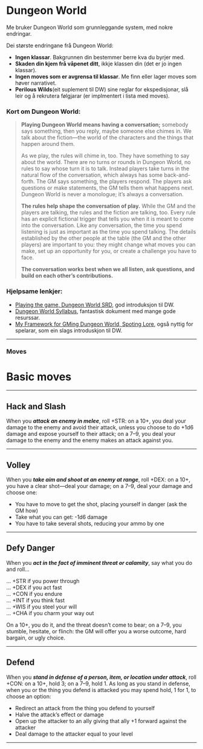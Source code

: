 # Dungeon World

Me bruker Dungeon World som grunnleggande system, med nokre endringar. 

Dei største endringane frå Dungeon World:
- __Ingen klassar__. Bakgrunnen din bestemmer berre kva du byrjer med.
- __Skaden din kjem frå våpenet ditt__, ikkje klassen din (det er jo ingen klassar).
- __Ingen moves som er avgrensa til klassar__. Me finn eller lager moves som høver narrativet.
- __Perilous Wilds__(eit suplement til DW) sine reglar for ekspedisjonar, slå leir og å rekrutera følgjarar (er implmentert i lista med moves).


### Kort om Dungeon World:

> __Playing Dungeon World means having a conversation;__ somebody says something, then you reply, maybe someone else chimes in. We talk about the fiction—the world of the characters and the things that happen around them.
>
> As we play, the rules will chime in, too. They have something to say about the world. There are no turns or rounds in Dungeon World, no rules to say whose turn it is to talk. Instead players take turns in the natural flow of the conversation, which always has some back-and-forth. The GM says something, the players respond. The players ask questions or make statements, the GM tells them what happens next. Dungeon World is never a monologue; it’s always a conversation.
>
> __The rules help shape the conversation of play.__ While the GM and the players are talking, the rules and the fiction are talking, too. Every rule has an explicit fictional trigger that tells you when it is meant to come into the conversation. Like any conversation, the time you spend listening is just as important as the time you spend talking. The details established by the other people at the table (the GM and the other players) are important to you: they might change what moves you can make, set up an opportunity for you, or create a challenge you have to face.
>
> __The conversation works best when we all listen, ask questions, and build on each other’s contributions.__

### Hjelpsame lenkjer:

- [Playing the game, Dungeon World SRD](https://www.dungeonworldsrd.com/playing-the-game/), god introduksjon til DW.
- [Dungeon World Syllabus](https://docs.google.com/document/d/1ORjM3sxhQrwNI_chlNzYFMD5OFHj7u-Rs_gY4kHkzO0/edit), fantastisk dokument med mange gode resurssar.
- [My Framework for GMing Dungeon World, Spoting Lore](https://spoutinglore.blogspot.com/2020/01/my-framework-for-gming-dungeon-world.html), også nyttig for spelarar, som ein slags introduskjon til DW.

---------

### Moves

# Basic moves

-----

## Hack and Slash

When you *__attack an enemy in melee__*, roll
+STR: on a 10+, you deal your damage to the
enemy and avoid their attack, unless you
choose to do +1d6 damage and expose yourself
to their attack; on a 7–9, you deal your
damage to the enemy and the enemy makes
an attack against you.

----

## Volley
When you *__take aim and shoot at an enemy at
range__*, roll +DEX: on a 10+, you have a clear
shot—deal your damage; on a 7–9, deal your
damage and choose one:
- You have to move to get the shot, placing
yourself in danger (ask the GM how)
- Take what you can get: -1d6 damage
- You have to take several shots, reducing
your ammo by one

----

## Defy Danger
When you *__act in the fact of imminent threat
or calamity__*, say what you do and roll...  

... +STR if you power through  
... +DEX if you act fast  
... +CON if you endure  
... +INT if you think fast  
... +WIS if you steel your will  
... +CHA if you charm your way out  

On a 10+, you do it, and the threat doesn’t
come to bear; on a 7–9, you stumble, hesitate,
or flinch: the GM will offer you a worse
outcome, hard bargain, or ugly choice.

----

## Defend
When you *__stand in defense of a person, item,
or location under attack__*, roll +CON: on a 10+,
hold 3; on a 7–9, hold 1. As long as you stand
in defense, when you or the thing you defend
is attacked you may spend hold, 1 for 1, to
choose an option:
- Redirect an attack from the thing
you defend to yourself
- Halve the attack’s effect or damage
- Open up the attacker to an ally
giving that ally +1 forward against
the attacker
- Deal damage to the attacker equal
to your level

----
